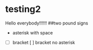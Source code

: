 # testing2
Hello everybody!!!!!!
##two pound signs
* asterisk with space
* [ ] bracket
[ ] bracket no asterisk
